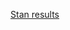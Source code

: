 [Stan results](http://htmlpreview.github.io/?https://raw.githubusercontent.com/maxbiostat/opinion_pooling/master/reports/bowhead_example_stan.html)
